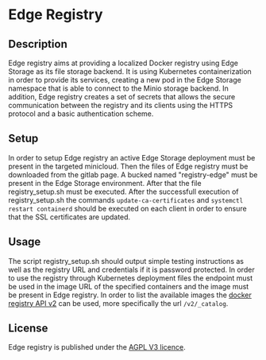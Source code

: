 # Edge Registry

## Description
Edge registry aims at providing a localized Docker registry using Edge Storage as its file storage backend.
It is using Kubernetes containerization in order to provide its services, creating a new pod in the Edge Storage namespace that is able to connect to the Minio storage backend.
In addition, Edge registry creates a set of secrets that allows the secure communication between the registry and its clients using the HTTPS protocol and a basic authentication scheme.

## Setup
In order to setup Edge registry an active Edge Storage deployment must be present in the targeted minicloud.
Then the files of Edge registry must be downloaded from the gitlab page.
A bucked named "registry-edge" must be present in the Edge Storage environment.
After that the file registry_setup.sh must be executed.
After the successfull execution of registry_setup.sh the commands `update-ca-certificates` and `systemctl restart containerd` should be executed on each client in order to ensure that the SSL certificates are updated.

## Usage
The script registry_setup.sh should output simple testing instructions as well as the registry URL and credentials if it is password protected. 
In order to use the registry through Kubernetes deployment files the endpoint must be used in the image URL of the specified containers and the image must be present in Edge registry.
In order to list the available images the [docker registry API v2](https://docs.docker.com/registry/spec/api/) can be used, more specifically the url `/v2/_catalog`.

## License
Edge registry is published under the [AGPL V3 licence](https://www.gnu.org/licenses/agpl-3.0.txt).
